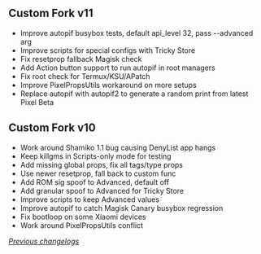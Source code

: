 ## Custom Fork v11
- Improve autopif busybox tests, default api_level 32, pass --advanced arg
- Improve scripts for special configs with Tricky Store
- Fix resetprop fallback Magisk check
- Add Action button support to run autopif in root managers
- Fix root check for Termux/KSU/APatch
- Improve PixelPropsUtils workaround on more setups
- Replace autopif with autopif2 to generate a random print from latest Pixel Beta

## Custom Fork v10
- Work around Shamiko 1.1 bug causing DenyList app hangs
- Keep killgms in Scripts-only mode for testing
- Add missing global props, fix all tags/type props
- Use newer resetprop, fall back to custom func
- Add ROM sig spoof to Advanced, default off
- Add granular spoof to Advanced for Tricky Store
- Improve scripts to keep Advanced values
- Improve autopif to catch Magisk Canary busybox regression
- Fix bootloop on some Xiaomi devices
- Work around PixelPropsUtils conflict

_[Previous changelogs](https://github.com/osm0sis/PlayIntegrityFork/releases)_
